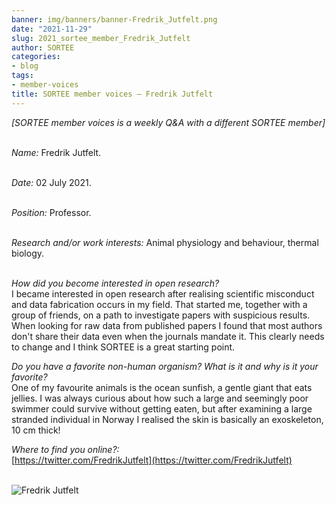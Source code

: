 ```yaml
---
banner: img/banners/banner-Fredrik_Jutfelt.png
date: "2021-11-29"
slug: 2021_sortee_member_Fredrik_Jutfelt
author: SORTEE
categories:
- blog
tags:
- member-voices
title: SORTEE member voices – Fredrik Jutfelt 
---
```



*[SORTEE member voices is a weekly Q&A with a different SORTEE member]*   
&nbsp;
&nbsp;

   _Name:_ Fredrik Jutfelt.   
&nbsp;

   _Date:_ 02 July 2021.   
&nbsp;

   _Position:_ Professor.   
&nbsp;

   _Research and/or work interests:_ Animal physiology and behaviour, thermal biology.   
&nbsp;

_How did you become interested in open research?_   
I became interested in open research after realising scientific misconduct and data fabrication occurs in my field. That started me, together with a group of friends, on a path to investigate papers with suspicious results. When looking for raw data from published papers I found that  most authors don't share their data even when the journals mandate it. This clearly needs to change and I think SORTEE is a great starting point.
&nbsp;
&nbsp;

_Do you have a favorite non-human organism? What is it and why is it your favorite?_   
One of my favourite animals is the ocean sunfish, a gentle giant that eats jellies. I was always curious about how such a large and seemingly poor swimmer could survive without getting eaten, but after examining a large stranded individual in Norway I realised the skin is basically an exoskeleton, 10 cm thick!
&nbsp;
&nbsp;

_Where to find you online?:_   
[https://twitter.com/FredrikJutfelt](https://twitter.com/FredrikJutfelt)   
&nbsp;
&nbsp;


![Fredrik Jutfelt](/img/Fredrik_Jutfelt.png)    
&nbsp;